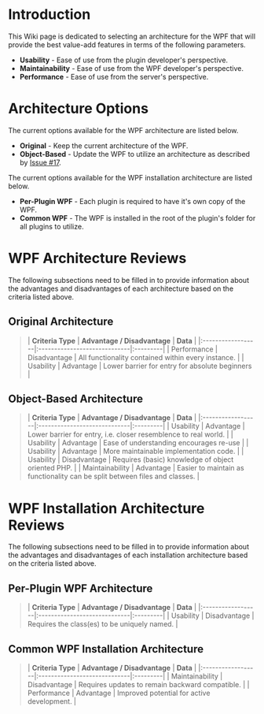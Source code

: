 # Introduction #

This Wiki page is dedicated to selecting an architecture for the WPF that will provide the best value-add features in terms of the following parameters.

  * **Usability** - Ease of use from the plugin developer's perspective.
  * **Maintainability** - Ease of use from the WPF developer's perspective.
  * **Performance** - Ease of use from the server's perspective.

# Architecture Options #

The current options available for the WPF architecture are listed below.

  * **Original** - Keep the current architecture of the WPF.
  * **Object-Based** - Update the WPF to utilize an architecture as described by [Issue #17](https://code.google.com/p/wordpress-plugin-framework/issues/detail?id=#17).

The current options available for the WPF installation architecture are listed below.

  * **Per-Plugin WPF** - Each plugin is required to have it's own copy of the WPF.
  * **Common WPF** - The WPF is installed in the root of the plugin's folder for all plugins to utilize.

# WPF Architecture Reviews #

The following subsections need to be filled in to provide information about the advantages and disadvantages of each architecture based on the criteria listed above.

## Original Architecture ##

> | **Criteria Type** | **Advantage / Disadvantage** | **Data** |
|:------------------|:-----------------------------|:---------|
> | Performance       | Disadvantage                 | All functionality contained within every instance. |
> | Usability         | Advantage                    | Lower barrier for entry for absolute beginners |

## Object-Based Architecture ##

> | **Criteria Type** | **Advantage / Disadvantage** | **Data** |
|:------------------|:-----------------------------|:---------|
> | Usability         | Advantage                    | Lower barrier for entry, i.e. closer resemblence to real world. |
> | Usability         | Advantage                    | Ease of understanding encourages re-use |
> | Usability         | Advantage                    | More maintainable implementation code. |
> | Usability         | Disadvantage                 | Requires (basic) knowledge of object oriented PHP. |
> | Maintainability   | Advantage                    | Easier to maintain as functionality can be split between files and classes. |


# WPF Installation Architecture Reviews #

The following subsections need to be filled in to provide information about the advantages and disadvantages of each installation architecture based on the criteria listed above.

## Per-Plugin WPF Architecture ##

> | **Criteria Type** | **Advantage / Disadvantage** | **Data** |
|:------------------|:-----------------------------|:---------|
> | Usability         | Disadvantage                 | Requires the class(es) to be uniquely named. |

## Common WPF Installation Architecture ##

> | **Criteria Type** | **Advantage / Disadvantage** | **Data** |
|:------------------|:-----------------------------|:---------|
> | Maintainability   | Disadvantage                 | Requires updates to remain backward compatible. |
> | Performance       | Advantage                    | Improved potential for active development. |